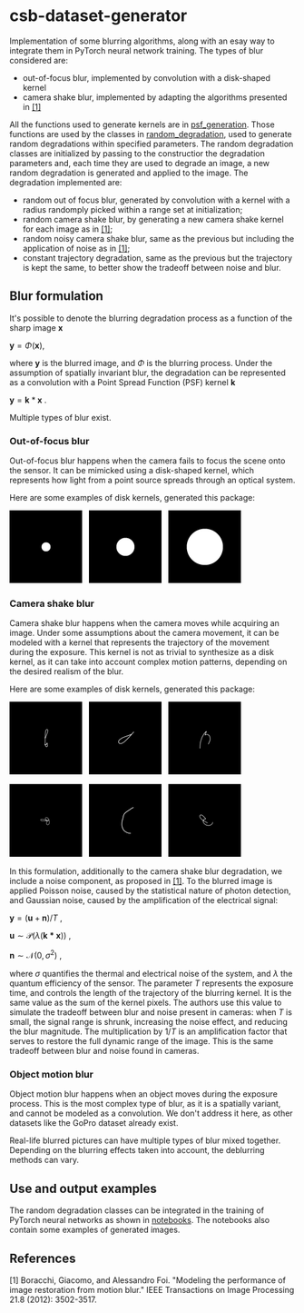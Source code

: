 # csb-dataset-generator

Implementation of some blurring algorithms, along with an esay way to integrate them in PyTorch neural network training. The types of blur considered are:

* out-of-focus blur, implemented by convolution with a disk-shaped kernel
* camera shake blur, implemented by adapting the algorithms presented in [[1]](#1)

All the functions used to generate kernels are in [psf_generation](psf_generation). Those functions are used by the classes in [random_degradation](random_degradation), used to generate random degradations within specified parameters. The random degradation classes are initialized by passing to the constructior the degradation parameters and, each time they are used to degrade an image, a new random degradation is generated and applied to the image.
The degradation implemented are:

* random out of focus blur, generated by convolution with a kernel with a radius randomply picked within a range set at initialization;
* random camera shake blur, by generating a new camera shake kernel for each image as in [[1]](#1);
* random noisy camera shake blur, same as the previous but including the application of noise as in [[1]](#1);
* constant trajectory degradation, same as the previous but the trajectory is kept the same, to better show the tradeoff between noise and blur.

## Blur formulation

It's possible to denote the blurring degradation process as a function of the sharp image $\mathbf{x}$

$\mathbf{y} = \Phi (\mathbf{x})$,

where $\mathbf{y}$ is the blurred image, and $\Phi$ is the blurring process. Under the assumption of spatially invariant blur, the degradation can be represented as a convolution with a Point Spread Function (PSF) kernel $\mathbf{k}$

$\mathbf{y} = \mathbf{k} \ast \mathbf{x}$ .


Multiple types of blur exist. 

### Out-of-focus blur
Out-of-focus blur happens when the camera fails to focus the scene onto the sensor. It can be mimicked using a disk-shaped kernel, which represents how light from a point source spreads through an optical system.

Here are some examples of disk kernels, generated this package:

![alt text](images/disk_kernels/1.png) &nbsp; ![alt text](images/disk_kernels/2.png) &nbsp; ![alt text](images/disk_kernels/3.png)


### Camera shake blur
Camera shake blur happens when the camera moves while acquiring an image. Under some assumptions about the camera movement, it can be modeled with a kernel that represents the trajectory of the movement during the exposure. This kernel is not as trivial to synthesize as a disk kernel, as it can take into account complex motion patterns, depending on the desired realism of the blur. 

Here are some examples of disk kernels, generated this package:

![alt text](images/csb_kernels/33.png) &nbsp; ![alt text](images/csb_kernels/57.png) &nbsp; ![alt text](images/csb_kernels/6.png)

![alt text](images/csb_kernels/73.png) &nbsp; ![alt text](images/csb_kernels/8.png) &nbsp; ![alt text](images/csb_kernels/86.png)

In this formulation, additionally to the camera shake blur degradation, we include a noise component, as proposed in  [[1]](#1). To the blurred image is applied Poisson noise, caused by the statistical nature of photon detection, and Gaussian noise, caused by the amplification of the electrical signal:

$\mathbf{y} = (\mathbf{u} + \mathbf{n})/T$ ,

$\mathbf{u} \sim \mathcal{P}(\lambda(\mathbf{\mathbf{k} \ast \mathbf{x}}))$ ,
   

$\mathbf{n} \sim \mathcal{N}(0, \sigma^2)$ , 


where $\sigma$ quantifies the thermal and electrical noise of the system, and $\lambda$ the quantum efficiency of the sensor. The parameter $T$ represents the exposure time, and controls the length of the trajectory of the blurring kernel. It is the same value as the sum of the kernel pixels. The authors use this value to simulate the tradeoff between blur and noise present in cameras: when $T$ is small, the signal range is shrunk, increasing the noise effect, and reducing the blur magnitude. The multiplication by $1/T$ is an amplification factor that serves to restore the full dynamic range of the image. This is the same tradeoff between blur and noise found in cameras.

### Object motion blur
Object motion blur happens when an object moves during the exposure process. This is the most complex type of blur, as it is a spatially variant, and cannot be modeled as a convolution. We don't address it here, as other datasets like the GoPro dataset already exist.

Real-life blurred pictures can have multiple types of blur mixed together. Depending on the blurring effects taken into account, the deblurring methods can vary.

## Use and output examples

The random degradation classes can be integrated in the training of PyTorch neural networks as shown in [notebooks](notebooks). The notebooks also contain some examples of generated images.

## References
<a id="1">[1]</a> 
Boracchi, Giacomo, and Alessandro Foi. "Modeling the performance of image restoration from motion blur." IEEE Transactions on Image Processing 21.8 (2012): 3502-3517.